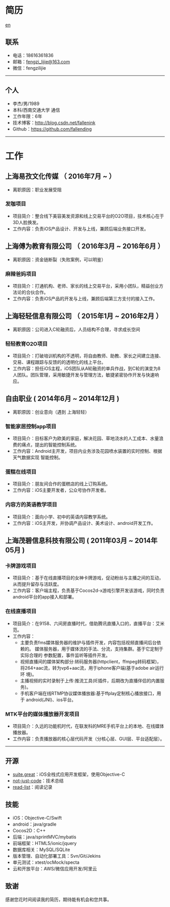 # 简历

[en](https://github.com/fallending/resume/blob/master/resume-en.md)

## 联系

- 电话：18616361836
- 邮箱：fengzi_lijie@163.com
- 微信：fengzilijie

---

## 个人

 - 李杰/男/1989
 - 本科/西南交通大学 通信
 - 工作年限：6年
 - 技术博客：http://blog.csdn.net/fallenink
 - Github：https://github.com/fallending

---

# 工作

## 上海易孜文化传媒 （ 2016年7月 ~ ）

- 离职原因：职业发展受阻 

### 发咖项目

- 项目简介：整合线下美容美发资源和线上交易平台的O2O项目，技术核心在于3D人脸换发。
- 工作内容：负责iOS产品设计、开发与上线，兼顾后端业务接口开发。

## 上海傅为教育有限公司 （ 2016年3月 ~ 2016年6月 ）

- 离职原因：资金链断裂（失败案例，可以明鉴）

### 麻辣爸妈项目

- 项目简介：打通机构、老师、家长的线上交易平台，采用小团队，精益创业方法论的合伙合作。
- 工作内容：负责iOS产品的开发与上线，兼顾后端第三方支付的接入工作。

## 上海轻轻信息有限公司 （ 2015年1月 ~ 2016年2月 ）

- 离职原因：公司进入C轮融资后，人员结构不合理，寻求成长空间

### 轻轻教育O2O项目

- 项目简介：打破培训机构的不透明，将自由教师、助教、家长之间建立连接、交易、课程跟踪与反馈的的透明化的线上平台。
- 工作内容：担任iOS主程，iOS团队从A轮融资的单兵作战，到C轮的演变为8人团队。团队管理，采用敏捷开发与管理方法，敏捷紧密协作开发与快速响应。


## 自由职业 ( 2014年6月 ~ 2014年12月 )

- 离职原因：创业意向（遇到 上海轻轻）

### 智能家居控制app项目

- 项目简介：目标客户为欧美的家庭，解决花园、草地浇水的人工成本、水量浪费的痛点，提出的智能控制系统。
- 工作内容：Android主开发，项目内业务涉及花园喷水装置的实时控制、根据天气数据实现 智能控制。

### 蛋糕在线项目

- 项目简介：朋友间合作的蛋糕店的线上订购系统。
- 工作内容：iOS主要开发者，公众号协作开发者。

### 内容方的英语教学项目

- 项目简介：面向小学、初中的英语内容教学系统。
- 工作内容：iOS主开发，并协调产品设计、美术设计、android开发工作。

## 上海茂碧信息科技有限公司 ( 2011年03月 ~ 2014年05月 )

### 卡牌游戏项目

- 项目简介：基于在线直播项目的女神卡牌游戏，促动粉丝与主播之间的互动，从而提升留存与活跃度。
- 工作内容：客户端主程，负责基于Cocos2d-x游戏引擎开发该游戏，同时负责android平台的app接入和部署。

### 在线直播项目

- 项目简介：在9158、六间房直播时代，借助腾讯直播入口的，直播平台：艾米范。
- 工作内容：
  - 主要负责fms媒体服务器的维护与插件开发，内容包括视频直播间后台依赖的。
媒体服务器，用于媒体流的手法、分流，支持集群。基于它定制于实际合理的 参数配置，事件监听等插件开发。
  - 视频直播间的媒体架构部分:转码服务器(httpclient，ffmpeg转码框架)， 将264+aac流，转为vp6+aac流，用于iphone客户端(基于adobe air运行环 境)。
  - 主播视频的实时录制于上传:推流工具(IE插件，后期改为直播伴侣的内置服 务)。
  - 手机客户端在线RTMP协议媒体播放器:基于ffplay定制核心播放接口，用于 android(JNI)、ios平台。

### MTK平台的媒体播放器开发项目

- 项目简介：久远的功能机时代，在联发科的MRE手机平台上的本地、在线媒体播放器。
- 工作内容：负责播放器的核心层代码开发（分核心层、GUI层、平台适配层）。

---

## 开源

- [suite.great](https://github.com/BinaryArtists/suite.great)：iOS全栈式应用开发框架，使用Objective-C
- [not-just-code](https://github.com/BinaryArtists/not-just-code)：技术总结
- [read-list](https://github.com/BinaryArtists/reading-list)：阅读记录

## 技能

- iOS：Objective-C/Swift
- android：java/gradle
- Cocos2D：C++
- 后端：java/sprintMVC/mybatis
- 前端框架：HTML5/ionic/jquery
- 数据库相关：MySQL/SQLite
- 版本管理、自动化部署工具：Svn/Git/Jekins
- 单元测试：xtest/ocMock/specta
- 云和开放平台：AWS/微信应用开发/阿里云

## 致谢

感谢您花时间阅读我的简历，期待能有机会和您共事。
